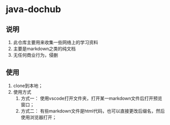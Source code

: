 # java-dochub

## 说明

1. 此仓库主要用来收集一些网络上的学习资料
2. 主要是markdown之类的纯文档
3. 无任何商业行为，侵删


## 使用

1. clone到本地；
2. 使用方式
   1. 方式一： 使用vscode打开文件夹，打开某一markdown文件后打开预览窗口；
   2. 方式二： 有些markdown文件是html代码，也可以直接更改后缀名，然后使用浏览器打开；


